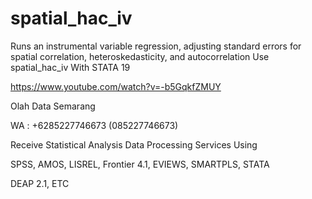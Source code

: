 # spatial_hac_iv
Runs an instrumental variable regression, adjusting standard errors for spatial correlation, heteroskedasticity, and autocorrelation Use spatial_hac_iv With STATA 19

https://www.youtube.com/watch?v=-b5GqkfZMUY

Olah Data Semarang

WA : +6285227746673 (085227746673)

Receive Statistical Analysis Data Processing Services Using

SPSS, AMOS, LISREL, Frontier 4.1, EVIEWS, SMARTPLS, STATA

DEAP 2.1, ETC
